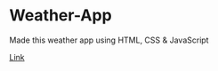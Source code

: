 # Weather-App

Made this weather app using HTML, CSS & JavaScript

[Link](https://weather-app-puce-psi-38.vercel.app/)
